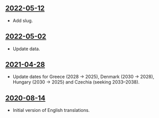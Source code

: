 ## [2022-05-12](https://github.com/faktaoklimatu/graphics/blob/1d3fb255344e87a23d3d23282ddd9d061b6a7574/data-visualization/energetics/european-union/coal-phase-out/en-coal-phase-out-eu.ai)

- Add slug.

## [2022-05-02](https://github.com/faktaoklimatu/graphics/blob/d9e2752fc0ca3e14e62ebe949612e2ac32ca5050/data-visualization/energetics/european-union/coal-phase-out/en-coal-phase-out-eu.ai)

- Update data.

## [2021-04-28](https://github.com/faktaoklimatu/graphics/blob/37e00c27cccbb13bae969ad227b0a807ced34eae/data-visualization/energetics/european-union/coal-phase-out/en-coal-phase-out-eu.ai)

- Update dates for Greece (2028 → 2025), Denmark (2030 → 2028), Hungary
  (2030 → 2025) and Czechia (seeking 2033–2038).

## [2020-08-14](https://github.com/faktaoklimatu/graphics/blob/bf758f8b6157256facd2a2f32c5e9527cec89725/Data%20visualization/Energetics/European%20Union/Coal%20phase-out/en-coal-phase-out-eu.ai)

- Initial version of English translations.

